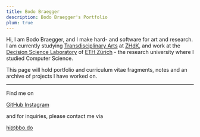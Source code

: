 ```yaml
---
title: Bodo Braegger
description: Bodo Braegger's Portfolio
plum: true
---
```


Hi, I am Bodo Braegger, and I make hard- and software for art and research. I am currently studying [Transdisciplinary Arts](https://www.zhdk.ch/en/degree-programmes/transdisciplinarystudies) at [ZHdK](https://www.zhdk.ch/en), and work at the [Decision Science Laboratory](https://descil.ethz.ch/) of [ETH Zürich](https://ethz.ch/) - the research university where I studied Computer Science.<br>

This page will hold portfolio and curriculum vitae fragments, notes and an archive of projects I have worked on.
<!-- 
I <3 creating, and software engineering has proven to be a very flexible medium. I was able to explore and realize numerous ideas. You can find a [selection of my projects here](/projects). I also do generative art, interactivity experiments, and live-coding performances. Resources for these can be found [here](/projects#generative-art-and-live-coding-resources).
-->

<!-- You can find excerpts on [generative .bbo.do](https://generative.bbo.do/). -->

<!-- Outside of programming, I enjoy making music, painting, and playing with my cat. -->
<div flex-auto />

---

Find me on

<p flex="~ gap-3 wrap" class="mt--2!">
  <a href="https://github.com/bodobraegger" target="_blank">
    <!-- <span op75 i-simple-icons-github />  -->
    GitHub
  </a>
  <a href="https://instagram.com/bodo.braegger" target="_blank">
    <!-- <span op75 i-simple-icons-instagram /> -->
    Instagram
  </a>
  
</p>

and for inquiries, please contact me via

<p flex="~ gap-3 wrap" class="mt--2!">
  <a href="mailto:hi@bbo.do">
    <!-- <span op75 i-carbon-email /> -->
    hi@bbo.do
  </a>
</p>

<!-- If you enjoy my work, consider sponsoring me on [<span i-carbon-favorite /> GitHub Sponsor](https://github.com/sponsors/bodobraegger) to keep them sustainable. -->
